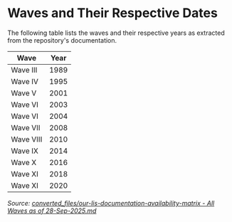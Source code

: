 # Waves and Their Respective Dates

The following table lists the waves and their respective years as extracted from the repository's documentation.

| Wave      | Year   |
|-----------|--------|
| Wave III  | 1989   |
| Wave IV   | 1995   |
| Wave V    | 2001   |
| Wave VI   | 2003   |
| Wave VI   | 2004   |
| Wave VII  | 2008   |
| Wave VIII | 2010   |
| Wave IX   | 2014   |
| Wave X    | 2016   |
| Wave XI   | 2018   |
| Wave XI   | 2020   |

*Source: [converted_files/our-lis-documentation-availability-matrix - All Waves as of 28-Sep-2025.md](https://github.com/EEbrami/Poverty-Project/blob/f55bca8fb7ff75ab870eb6c2ccb0f76b5533d84b/converted_files/our-lis-documentation-availability-matrix%20-%20All%20Waves%20as%20of%2028-Sep-2025.md)*
